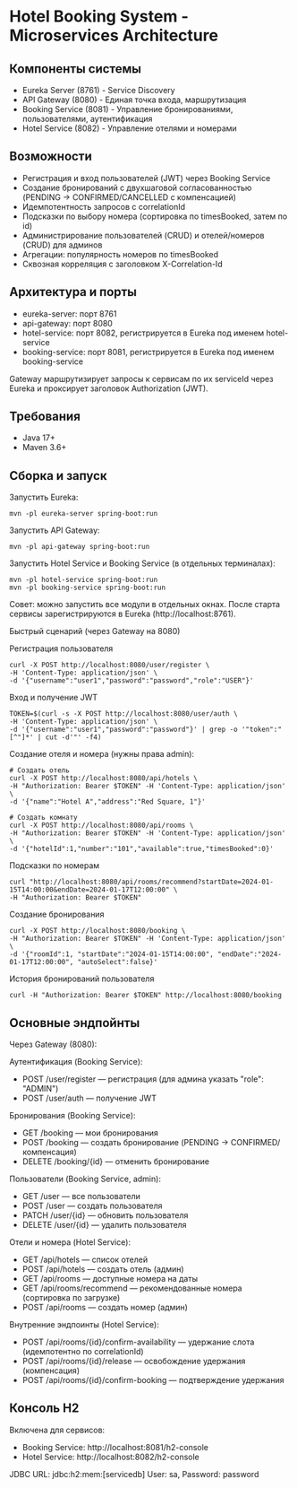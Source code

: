 # Hotel Booking System - Microservices Architecture
## Компоненты системы
* Eureka Server (8761) - Service Discovery
* API Gateway (8080) - Единая точка входа, маршрутизация
* Booking Service (8081) - Управление бронированиями, пользователями, аутентификация
* Hotel Service (8082) - Управление отелями и номерами

## Возможности

* Регистрация и вход пользователей (JWT) через Booking Service
* Создание бронирований с двухшаговой согласованностью (PENDING → CONFIRMED/CANCELLED с компенсацией)
* Идемпотентность запросов с correlationId
* Подсказки по выбору номера (сортировка по timesBooked, затем по id)
* Администрирование пользователей (CRUD) и отелей/номеров (CRUD) для админов
* Агрегации: популярность номеров по timesBooked
* Сквозная корреляция с заголовком X-Correlation-Id

## Архитектура и порты

* eureka-server: порт 8761
* api-gateway: порт 8080
* hotel-service: порт 8082, регистрируется в Eureka под именем hotel-service
* booking-service: порт 8081, регистрируется в Eureka под именем booking-service

Gateway маршрутизирует запросы к сервисам по их serviceId через Eureka и проксирует заголовок Authorization (JWT).

## Требования

* Java 17+
* Maven 3.6+

## Сборка и запуск

Запустить Eureka:

```
mvn -pl eureka-server spring-boot:run
```
Запустить API Gateway:

```
mvn -pl api-gateway spring-boot:run
```
Запустить Hotel Service и Booking Service (в отдельных терминалах):

```
mvn -pl hotel-service spring-boot:run
mvn -pl booking-service spring-boot:run
```
Совет: можно запустить все модули в отдельных окнах. После старта сервисы зарегистрируются в Eureka (http://localhost:8761).

Быстрый сценарий (через Gateway на 8080)

Регистрация пользователя

```
curl -X POST http://localhost:8080/user/register \
-H 'Content-Type: application/json' \
-d '{"username":"user1","password":"password","role":"USER"}'
```
Вход и получение JWT

```
TOKEN=$(curl -s -X POST http://localhost:8080/user/auth \
-H 'Content-Type: application/json' \
-d '{"username":"user1","password":"password"}' | grep -o '"token":"[^"]*' | cut -d'"' -f4)
```
Создание отеля и номера (нужны права admin):

```
# Создать отель
curl -X POST http://localhost:8080/api/hotels \
-H "Authorization: Bearer $TOKEN" -H 'Content-Type: application/json' \
-d '{"name":"Hotel A","address":"Red Square, 1"}'

# Создать комнату
curl -X POST http://localhost:8080/api/rooms \
-H "Authorization: Bearer $TOKEN" -H 'Content-Type: application/json' \
-d '{"hotelId":1,"number":"101","available":true,"timesBooked":0}'
```
Подсказки по номерам

```
curl "http://localhost:8080/api/rooms/recommend?startDate=2024-01-15T14:00:00&endDate=2024-01-17T12:00:00" \
-H "Authorization: Bearer $TOKEN"
```
Создание бронирования

```
curl -X POST http://localhost:8080/booking \
-H "Authorization: Bearer $TOKEN" -H 'Content-Type: application/json' \
-d '{"roomId":1, "startDate":"2024-01-15T14:00:00", "endDate":"2024-01-17T12:00:00", "autoSelect":false}'
```
История бронирований пользователя

```
curl -H "Authorization: Bearer $TOKEN" http://localhost:8080/booking
```
## Основные эндпойнты

Через Gateway (8080):

Аутентификация (Booking Service):

* POST /user/register — регистрация (для админа указать "role": "ADMIN")
* POST /user/auth — получение JWT

Бронирования (Booking Service):

* GET /booking — мои бронирования
* POST /booking — создать бронирование (PENDING → CONFIRMED/компенсация)
* DELETE /booking/{id} — отменить бронирование

Пользователи (Booking Service, admin):

* GET /user — все пользователи
* POST /user — создать пользователя
* PATCH /user/{id} — обновить пользователя
* DELETE /user/{id} — удалить пользователя

Отели и номера (Hotel Service):

* GET /api/hotels — список отелей
* POST /api/hotels — создать отель (админ)
* GET /api/rooms — доступные номера на даты
* GET /api/rooms/recommend — рекомендованные номера (сортировка по загрузке)
* POST /api/rooms — создать номер (админ)

Внутренние эндпоинты (Hotel Service):

* POST /api/rooms/{id}/confirm-availability — удержание слота (идемпотентно по correlationId)
* POST /api/rooms/{id}/release — освобождение удержания (компенсация)
* POST /api/rooms/{id}/confirm-booking — подтверждение удержания

## Консоль H2

Включена для сервисов:

* Booking Service: http://localhost:8081/h2-console
* Hotel Service: http://localhost:8082/h2-console

JDBC URL: jdbc:h2:mem:[servicedb]
User: sa, Password: password